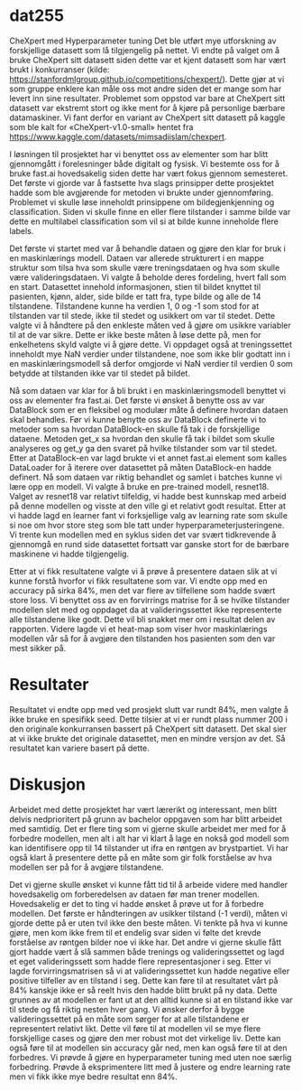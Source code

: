 # dat255

CheXpert med Hyperparameter tuning
Det ble utført mye utforskning av forskjellige datasett som lå tilgjengelig på nettet. Vi endte på valget om å bruke CheXpert sitt datasett siden dette var et kjent datasett som har vært brukt i konkurranser (kilde: https://stanfordmlgroup.github.io/competitions/chexpert/). Dette gjør at vi som gruppe enklere kan måle oss mot andre siden det er mange som har levert inn sine resultater. Problemet som oppstod var bare at CheXpert sitt datasett var ekstremt stort og ikke ment for å kjøre på personlige bærbare datamaskiner. Vi fant derfor en variant av CheXpert sitt datasett på kaggle som ble kalt for «CheXpert-v1.0-small» hentet fra https://www.kaggle.com/datasets/mimsadiislam/chexpert.

I løsningen til prosjektet har vi benyttet oss av elementer som har blitt gjennomgått i forelesninger både digitalt og fysisk. Vi bestemte oss for å bruke fast.ai hovedsakelig siden dette har vært fokus gjennom semesteret. Det første vi gjorde var å fastsette hva slags prinsipper dette prosjektet hadde som ble avgjørende for metoden vi brukte under gjennomføring. Problemet vi skulle løse inneholdt prinsippene om bildegjenkjenning og classification. Siden vi skulle finne en eller flere tilstander i samme bilde var dette en multilabel classification som vil si at bilde kunne inneholde flere labels.

Det første vi startet med var å behandle dataen og gjøre den klar for bruk i en maskinlærings modell. Dataen var allerede strukturert i en mappe struktur som tilsa hva som skulle være treningsdataen og hva som skulle være valideringsdataen. Vi valgte å beholde deres fordeling, hvert fall som en start. Datasettet innehold informasjonen, stien til bildet knyttet til pasienten, kjønn, alder, side bilde er tatt fra, type bilde og alle de 14 tilstandene. Tilstandene kunne ha verdien 1, 0 og -1 som stod for at tilstanden var til stede, ikke til stedet og usikkert om var til stedet. Dette valgte vi å håndtere på den enkleste måten ved å gjøre om usikkre variabler til at de var sikre. Dette er ikke beste måten å løse dette på, men for enkelhetens skyld valgte vi å gjøre dette. Vi oppdaget også at treningssettet inneholdt mye NaN verdier under tilstandene, noe som ikke blir godtatt inn i en maskinlæringsmodell så derfor omgjorde vi NaN verdier til verdien 0 som betydde at tilstanden ikke var til stedet på bildet.

Nå som dataen var klar for å bli brukt i en maskinlæringsmodell benyttet vi oss av elementer fra fast.ai. Det første vi ønsket å benytte oss av var DataBlock som er en fleksibel og modulær måte å definere hvordan dataen skal behandles. Før vi kunne benytte oss av DataBlock definerte vi to metoder som sa hvordan DataBlock-en skulle få tak i de forskjellige dataene. Metoden get_x sa hvordan den skulle få tak i bildet som skulle analyseres og get_y ga den svaret på hvilke tilstander som var til stedet. Etter at DataBlock-en var lagd brukte vi et annet fast.ai element som kalles DataLoader for å iterere over datasettet på måten DataBlock-en hadde definert. Nå som dataen var riktig behandlet og samlet i batches kunne vi lære opp en modell. Vi valgte å bruke en pre-trained modell, resnet18. Valget av resnet18 var relativt tilfeldig, vi hadde best kunnskap med arbeid på denne modellen og visste at den ville gi et relativt godt resultat. Etter at vi hadde lagd en learner fant vi forksjellige valg av learning rate som skulle si noe om hvor store steg som ble tatt under hyperparameterjusteringene. Vi trente kun modellen med en syklus siden det var svært tidkrevende å gjennomgå en rund side datasettet fortsatt var ganske stort for de bærbare maskinene vi hadde tilgjengelig.

Etter at vi fikk resultatene valgte vi å prøve å presentere dataen slik at vi kunne forstå hvorfor vi fikk resultatene som var. Vi endte opp med en accuracy på sirka 84%, men det var flere av tilfellene som hadde svært store loss. Vi benyttet oss av en forvirrings matrise for å se hvilke tilstander modellen slet med og oppdaget da at valideringssettet ikke representerte alle tilstandene like godt. Dette vil bli snakket mer om i resultat delen av rapporten. Videre lagde vi et heat-map som viser hvor maskinlærings modellen vår så for å avgjøre den tilstanden hos pasienten som den var mest sikker på.

# Resultater 
Resultatet vi endte opp med ved prosjekt slutt var rundt 84%, men valgte å ikke bruke en spesifikk seed. Dette tilsier at vi er rundt plass nummer 200 i den originale konkurransen bassert på CheXpert sitt datasett. Det skal sier at vi ikke brukte det originale datasettet, men en mindre versjon av det. Så resultatet kan variere basert på dette.

# Diskusjon 
Arbeidet med dette prosjektet har vært lærerikt og interessant, men blitt delvis nedprioritert på grunn av bachelor oppgaven som har blitt arbeidet med samtidig. Det er flere ting som vi gjerne skulle arbeidet mer med for å forbedre modellen, men alt i alt har vi klart å lage en nokså god modell som kan identifisere opp til 14 tilstander ut ifra en røntgen av brystpartiet. Vi har også klart å presentere dette på en måte som gir folk forståelse av hva modellen ser på for å avgjøre tilstandene.

Det vi gjerne skulle ønsket vi kunne fått tid til å arbeide videre med handler hovedsakelig om forberedelsen av dataen før man trener modellen. Hovedsakelig er det to ting vi hadde ønsket å prøve ut for å forbedre modellen. Det første er håndteringen av usikker tilstand (-1 verdi), måten vi gjorde dette på er uten tvil ikke den beste måten. Vi tenkte på hva vi kunne gjøre, men kom ikke frem til et endelig svar siden vi følte det krevde forståelse av røntgen bilder noe vi ikke har. Det andre vi gjerne skulle fått gjort hadde vært å slå sammen både trenings og valideringssettet og lagd et eget valideringssett som hadde flere representasjoner i seg. Etter vi lagde forvirringsmatrisen så vi at valideringssettet kun hadde negative eller positive tilfeller av en tilstand i seg. Dette kan føre til at resultatet vårt på 84% kanskje ikke er så reelt hvis den hadde blitt brukt på ny data. Dette grunnes av at modellen er fant ut at den alltid kunne si at en tilstand ikke var til stede og få riktig nesten hver gang. Vi ønsker derfor å bygge valideringssettet på en måte som sørger for at alle tilstandene er representert relativt likt. Dette vil føre til at modellen vil se mye flere forskjellige cases og gjøre den mer robust mot det virkelige liv. Dette kan også føre til at modellen sin accuracy går ned, men kan også føre til at den forbedres.
Vi prøvde å gjøre en hyperparameter tuning med uten noe særlig forbedring. Prøvde å eksprimentere litt med å justere og endre learning rate men vi fikk ikke mye bedre resultat enn 84%.
